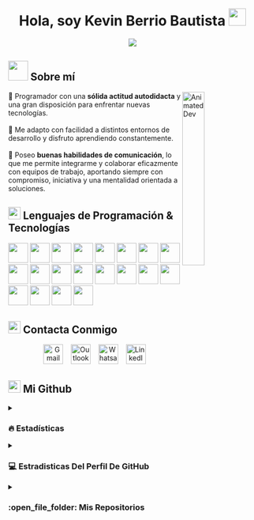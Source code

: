 <h1 align="center"><b>Hola, soy Kevin Berrio Bautista </b><img src="https://media.giphy.com/media/hvRJCLFzcasrR4ia7z/giphy.gif" width="35"></h1>

<p align="center">
  <a href="https://github.com/kevinberriobautista">
    <img src="https://readme-typing-svg.herokuapp.com?font=Nunito&color=000000&size=26&center=true&vCenter=true&width=700&height=100&lines=Software+Developer+%26+Cybersecurity+Specialist&pause=1000&repeat=false">
  </a>
</p>

## <img src="https://media.giphy.com/media/XreQmk7ETCak0/giphy.gif" width="40"> Sobre mí

<img src="https://media.giphy.com/media/qgQUggAC3Pfv687qPC/giphy.gif" width="30%" alt="Animated Dev" align="right"/>

🔶 Programador con una **sólida actitud autodidacta** y una gran disposición para enfrentar nuevas tecnologías.<br><br>
🔶 Me adapto con facilidad a distintos entornos de desarrollo y disfruto aprendiendo constantemente.<br><br>
🔶 Poseo **buenas habilidades de comunicación**, lo que me permite integrarme y colaborar eficazmente con equipos de trabajo, aportando siempre con compromiso, iniciativa y una mentalidad orientada a soluciones.

## <img src="https://media2.giphy.com/media/QssGEmpkyEOhBCb7e1/giphy.gif?cid=ecf05e47a0n3gi1bfqntqmob8g9aid1oyj2wr3ds3mg700bl&rid=giphy.gif" width ="25"> Lenguajes de Programación & Tecnologías 

<img src="https://www.svgrepo.com/show/452228/html-5.svg" width="40" height="40" /> <img src="https://www.svgrepo.com/show/452185/css-3.svg" width="40" height="40" />
<img src="https://www.svgrepo.com/show/303388/java-4-logo.svg" width="40" height="40" />
<img src="https://www.svgrepo.com/show/303206/javascript-logo.svg" width="40" height="40" />
<img src="https://www.svgrepo.com/show/303600/typescript-logo.svg" width="40" height="40" />
<img src="https://www.svgrepo.com/show/473579/csharp.svg" width="40" height="40" />
<img src="https://www.svgrepo.com/show/452088/php.svg" width="40" height="40" />
<img src="https://www.svgrepo.com/show/452091/python.svg" width="40" height="40" />
<img src="https://www.svgrepo.com/show/353478/bash-icon.svg" width="40" height="40" />
<img src="https://www.svgrepo.com/show/452156/angular.svg" width="40" height="40" />
<img src="https://www.svgrepo.com/show/303251/mysql-logo.svg" width="40" height="40" />
<img src="https://www.svgrepo.com/show/303229/microsoft-sql-server-logo.svg" width="40" height="40" />
<img src="https://www.svgrepo.com/show/475654/github-color.svg" width="40" height="40" />
<img src="https://www.svgrepo.com/show/354522/visual-studio-code.svg" width="40" height="40" />
<img src="https://www.svgrepo.com/show/354520/visual-studio.svg" width="40" height="40" />
<img src="https://www.svgrepo.com/show/353685/eclipse-icon.svg" width="40" height="40" />
<img src="https://upload.wikimedia.org/wikipedia/commons/thumb/9/98/Apache_NetBeans_Logo.svg/1776px-Apache_NetBeans_Logo.svg.png" width="40" height="40" />
<img src="https://www.svgrepo.com/show/354420/swagger.svg" width="40" height="40" />
<img src="https://upload.wikimedia.org/wikipedia/commons/thumb/b/b5/DBeaver_logo.svg/2048px-DBeaver_logo.svg.png" width="40" height="40" />
<img src="https://www.svgrepo.com/show/354575/xampp.svg" width="40" height="40" />

## <img src="https://cdn-icons-gif.flaticon.com/13896/13896755.gif" width ="25"> Contacta Conmigo

<p align="center">
	<a href="mailto:kevinberriobautista@gmail.com"><img src="https://www.svgrepo.com/show/303161/gmail-icon-logo.svg" alt="Gmail"  width="40" height="40"/></a>&nbsp;&nbsp;&nbsp;
	<a href="mailto:kevinberriobautista@outlook.es"><img src="https://www.svgrepo.com/show/452067/ms-outlook.svg" alt="Outlook"  width="40" height="40"/></a>&nbsp;&nbsp;&nbsp;
	<a href="https://wa.me/661666850"><img src="https://www.svgrepo.com/show/303147/whatsapp-icon-logo.svg" alt="Whatsapp" width="40" height="40"/></a>&nbsp;&nbsp;&nbsp;
	<a href="www.linkedin.com/in/kevin-berrio-bautista-711832230"><img src="https://www.svgrepo.com/show/354000/linkedin-icon.svg" alt="LinkedIn" width="40" height="40"/></a>
</p>

 ## <img src="https://cdn-icons-gif.flaticon.com/11677/11677625.gif" width ="25"> Mi Github 

<details><summary><h3> 🔥 Estadísticas</h3></summary>

----	

<p align="center"><img src="https://github-readme-streak-stats.herokuapp.com/?user=kevinberriobautista&theme=default" alt="kevinberriobautista" /></p>

</details>

<details><summary><h3>💻 Estradisticas Del Perfil De GitHub</h3></summary>

----
	
<p align="center">
    <a href="https://github.com/anuraghazra/github-readme-stats">
	    <img alt="Mis Estadísticas En GitHub" src="https://github-readme-stats.vercel.app/api?username=kevinberriobautista&show_icons=true&count_private=true&locale=en&theme=default&layout=compact" height="200px"/></a>
	  <img src="https://github-readme-stats.vercel.app/api/top-langs?username=kevinberriobautista&langs_count=10&show_icons=true&locale=en&theme=default" alt="kevinberriobautista" height="200px"/>
<br/>
</details>

<details><summary><h3> :open_file_folder: Mis Repositorios </h3></summary>

----
	
<div>
  <p align="center">
	<a href="https://github.com/kevinberriobautista/kevinberriobautista">
      		<img src="https://github-readme-stats.vercel.app/api/pin/?username=kevinberriobautista&repo=kevinberriobautista&theme=tokyonight" alt="Repositorio 1" />
    	</a>
  </p>
</div>
</details>
